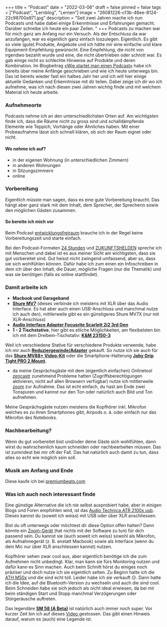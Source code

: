 +++
title = "Podcast"
date = "2022-03-06"
draft = false
pinned = false
tags = ["Podcast", "Lernblog", "Lernen"]
image = "26081226-cf3b-46ee-8124-22c98700a971.jpg"
description = "Seit zwei Jahren mache ich nun Podcasts und habe dabei einige Erkenntnisse und Erfahrungen gemacht. Darüber schreibe ich heute ein paar Zeilen. "
+++
Podcasts zu machen war für mich ganz am Anfang nur ein Versuch. Als der Entschluss da war anzufangen, war es eigentlich ganz einfach loszulegen. Eigentlich. Es gibt so viele (gute) Produkte, Angebote und ich hätte mir eine einfache und klare Equipment-Empfehlung gewünscht. Eine Empfehlung, die nicht von irgendwo bezahlt wurde und eine, die nicht übertrieben oder schrott war. Es gab einige nicht so schlechte Hinweise auf Produkte und deren Kombination. Im Blogbeitrag [«Wie startet man einen Podcast»](https://www.bensblog.ch/wie-startet-man-einen-podcast/) habe ich bereits über meine Anfänge geschrieben und wie ich heute unterwegs bin. Das ist bereits wieder fast ein halbes Jahr her und ich will hier einige aktuelle Gedanken und Erkenntnisse mit dir teilen. Dabei zeige ich dir wo ich aufnehme, was ich nach diesen zwei Jahren wichtig finde und mit welchem Material ich heute arbeite.

### Aufnehmeorte

Podcasts nehme ich an den unterschiedlichsten Orten auf. Am wichtigsten finde ich, dass die Räume nicht zu gross sind und schalldämpfende Elemente wie Teppich, Vorhänge oder Ähnliches haben. Mit einer Probeaufnahme lässt sich schnell klären, ob sich der Raum eignet oder nicht. 

#### Wo nehme ich auf?

* in der eigenen Wohnung (in unterschiedlichen Zimmern)
* in anderen Wohnungen
* in Sitzungszimmern
* online

### Vorbereitung

Eigentlich müsste man sagen, dass es eine gute Vorbereitung braucht. Das hängt aber ganz stark mit dem Inhalt, dem Sprecher, der Sprecherin sowie den möglichen Gästen zusammen. 

#### So bereite ich mich vor

Beim Podcast [entwicklungsfreiraum](https://www.entwicklungsfreiraum.ch) brauche ich in der Regel keine Vorbereitungszeit und starte einfach. 

Bei den Podcast-Formaten [24 Stunden](https://www.24stunden.life) und [ZUKUNFTSHELDEN](https://www.zukunftshelden.ch) spreche ich mit Menschen und dabei ist es aus meiner Sicht am wichtigsten, dass sie gut vorbereitet sind. Gut heisst nicht zwingend umfassend, aber so, dass sie sich wohlfühlen können. Dafür habe ich zum einen ein Infoschreiben in dem ich über den Inhalt, die Dauer, mögliche Fragen (nur die Thematik) und was sie benötigen (falls es online stattfindet). 

### Damit arbeite ich

* **Macbook und Garageband**
* **[Shure MV7](https://www.shure.com/en-MEA/products/microphones/mv7)** (dieses verbinde ich meistens mit XLR über das Audio Interface. Es hat aber auch einen USB-Anschluss und manchmal nutze ich auch den), mittlerweile gibt es ein günstigeres Shure MV7X (nur mit XLR-Anschluss)
* **[Audio Interface Adapter Focusrite Scarlett 2i2 3rd Gen](https://focusrite.com/de/news/introducing-scarlett-3rd-gen)**
* **1 - 2 Tischstative**, hier gibt es etliche Möglichkeiten, am flexibelsten bin ich mit dem Dreibein-Tischstativ: [**K&M 23150-3** ](<* **K&M 23150-3**>)

Weil ich verschiedene Stative für verschiedene Produkte verwende, habe ich mir auch **[Reduziergewinde/Adapter](Gewindereduktionen/Adapter)** gekauft. So nutze ich sie auch für das **[Shure MV88+ Video-Kit](https://www.shure.com/de-DE/produkte/mikrofone/mv88plus)** oder die Smartphone-Halterung **[Joby Grip Tight PRO 2 Mount](https://joby.com/global/griptight-pro-2-mount-jb01525-bww/).** 

* da meine Gesprächsgäste mit dem (eigentlich einfachen) Onlinetool [zencastr](https://zencastr.com/) zunehmend Probleme hatten (Zugriffsberechtigungen aktivieren, nicht auf allen Browsern verfügbar) nutze ich mittlerweile [zoom](https://zoom.us/signin) zur Aufnahme. Das ist echt einfach, du hast am Ende zwei Tonspuren und kannst nur den Ton oder natürlich auch Bild und Ton aufnehmen. 

Meine Gesprächsgäste nutzen meistens die Kopfhörer inkl. Mikrofon welches es zu ihren Smartphones gibt, Airpods o. ä. oder einfach nur das Mikrofon des Notebooks.

### Nachbearbeitung?

Wenn du gut vorbereitet bist und/oder deine Gäste sich wohlfühlen, dann wirst du wahrscheinlich kaum schneiden oder nachbearbeiten müssen. Das ist zumindest bei mir oft der Fall. Das hat natürlich auch damit zu tun, dass alles so echt wie möglich sein soll. 

### Musik am Anfang und Ende

Diese kaufe ich bei [premiumbeats.com](https://www.premiumbeats.com)

### Was ich auch noch interessant finde

Eine günstige Alternative die ich nie selbst ausprobiert habe, aber in einigen Blogs und Foren empfohlen wird, ist das [Audio Technica ATR 2100x usb](https://www.audio-technica.com/de-de/atr2100x-usb). Dieses kannst du (soweit ich weiss) mit USB oder über XLR anschliessen. 

Bist du oft unterwegs oder möchtest dir diese Option offen halten? Dann könnte ein [Zoom-Gerät](https://zoomcorp.com/de/de/handy-recorder/handheld-recorders/h6-audio-recorder/) (hat nichts mit der Software zu tun) für dich passend sein. Du kannst sie (auch soweit ich weiss) sowohl als Mikrofon, als Aufnahmegerät (z. B. anstatt Macbook) sowie als Interface (wenn du dein Mic nur über XLR anschliessen kannst) nutzen. 

Kopfhörer sehen zwar cool aus, aber eigentlich benötige ich die zum Aufnehmen nicht unbedingt. Klar, man kann sie fürs Monitoring nutzen und dafür kann es Sinn machen. Auch beim Schnitt hörst du einiges noch präziser und doch nutze ich sie eigentlich selten. Zu Beginn hatte ich die [ATH M50x](https://www.audio-technica.com/de-de/ath-m50x) und die sind echt toll. Leider habe ich sie verkauft 😕. Dann hatte ich die Idee, auf die Bluetooth-Version zu wechseln und auch die sind cool. Beim Schneiden habe sie sich jedoch als nicht ideal erwiesen, da bei mir beim ständigen Start und Stopp manchmal Verzögerungen oder Störgeräusche auftreten. 

Das legendäre **[SM 58 (A Beta)](https://www.shure.com/de-DE/produkte/mikrofone/sm58)** ist natürlich auch immer noch super. Vor kurzer Zeit bin ich auf dieses [Video ](https://youtu.be/95U7wxPQZdE)gestossen. Das gibt einen Hinweis darauf, warum es (auch) eine Legende ist.